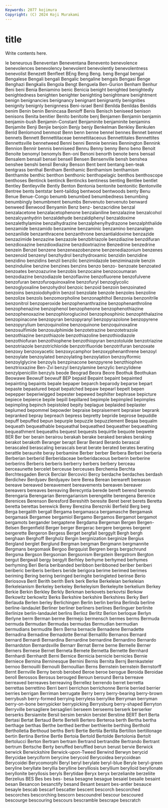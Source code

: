 ```yaml
---
Keywords: 2077 kojimura
Copyright: (C) 2024 Koji Murakami
---
```


# title

Write contents here.



le beneurous Beneventan
Beneventana Benevento benevolence benevolences benevolency benevolent benevolently benevolentness benevolist Benezett
Benfleet BEng Beng Beng. beng Bengal bengal Bengalese Bengali bengali
Bengalic bengaline bengals Bengasi Benge Benghazi Bengkalis Bengola Bengt Benguela
Ben-Gurion Benham Benhur Beni beni Benia Beniamino benic Benicia benight
benighted benightedly benightedness benighten benighter benighting benightmare benightment benign benignancies
benignancy benignant benignantly benignities benignity benignly benignness Beni-israel Benil Benilda
Benildas Benildis benim Benin benin Benincasa Benioff Benis Benisch beniseed
benison benisons Benita benitier Benito benitoite benj Benjamen Benjamin benjamin
benjamin-bush Benjamin-Constant Benjaminite benjaminite benjamins Benjamite Benji Benjie benjoin Benjy
benjy Benkelman Benkley Benkulen Benld Benlomond benmost Benn benn benne
bennel bennes Bennet bennet bennets Bennett Bennettitaceae bennettitaceous Bennettitales Bennettites
Bennettsville bennetweed Benni benni Bennie bennies Bennington Bennink Bennion Bennir
bennis benniseed Bennu Benny benny Beno beno Benoit Benoite benomyl
benomyls Ben-oni Benoni benorth benote bens bensail Bensalem bensall bensel
bensell Bensen Bensenville bensh benshea benshee benshi bensil Bensky Benson
Bent bent bentang ben-teak bentgrass benthal Bentham Benthamic Benthamism benthamism
Benthamite benthic benthon benthonic benthopelagic benthos benthoscope benthoses Bentinck bentinck
Bentincks bentiness benting Bentlee bentlet Bentley Bentleyville Bently Benton Bentonia
bentonite bentonitic Bentonville Bentree bents bentstar bent-taildog bentwood bentwoods benty
Benu Benue Benue-Congo benumb benumbed benumbedness benumbing benumbingly benumbment benumbs
Benvenuto benvenuto benward benweed Benwood Benyamin Benz benz- benzacridine benzal
benzalacetone benzalacetophenone benzalaniline benzalazine benzalcohol benzalcyanhydrin benzaldehyde benzaldiphenyl benzaldoxime benzalethylamine
benzalhydrazine benzalphenylhydrazone benzalphthalide benzamide benzamido benzamine benzaminic benzamino benzanalgen benzanilide
benzanthracene benzanthrone benzantialdoxime benzazide benzazimide benzazine benzazole benzbitriazole benzdiazine benzdifuran
benzdioxazine benzdioxdiazine benzdioxtriazine Benzedrine benzedrine benzein Benzel benzene benzeneazobenzene benzenediazonium
benzenes benzenoid benzenyl benzhydrol benzhydroxamic benzidin benzidine benzidino benzidins benzil
benzilic benzimidazole benziminazole benzin benzinduline benzine benzines benzins benzo benzo-
benzoate benzoated benzoates benzoazurine benzobis benzocaine benzocoumaran benzodiazine benzodiazole benzoflavine
benzofluorene benzofulvene benzofuran benzofuroquinoxaline benzofuryl benzoglycolic benzoglyoxaline benzohydrol benzoic benzoid
benzoin benzoinated benzoins benzoiodohydrin benzol benzolate benzole benzoles benzoline benzolize
benzols benzomorpholine benzonaphthol Benzonia benzonitrile benzonitrol benzoperoxide benzophenanthrazine benzophenanthroline benzophenazine
benzophenol benzophenone benzophenothiazine benzophenoxazine benzophloroglucinol benzophosphinic benzophthalazine benzopinacone benzopyran benzopyranyl
benzopyrazolone benzopyrene benzopyrylium benzoquinoline benzoquinone benzoquinoxaline benzosulfimide benzosulphimide benzotetrazine benzotetrazole
benzothiazine benzothiazole benzothiazoline benzothiodiazole benzothiofuran benzothiophene benzothiopyran benzotoluide benzotriazine benzotriazole
benzotrichloride benzotrifluoride benzotrifuran benzoxate benzoxy benzoxyacetic benzoxycamphor benzoxyphenanthrene benzoyl benzoylate
benzoylated benzoylating benzoylation benzoylformic benzoylglycine benzoyls benzpinacone benzpyrene benzthiophen benztrioxazine
Ben-Zvi benzyl benzylamine benzylic benzylidene benzylpenicillin benzyls beode Beograd Beora
Beore Beothuk Beothukan Beowawe Beowulf beowulf BEP bepaid Bepaint bepaint
bepainted bepainting bepaints bepale bepaper beparch beparody beparse bepart bepaste
bepastured bepat bepatched bepaw bepearl bepelt bepen bepepper beperiwigged bepester
bepewed bephilter bephrase bepicture bepiece bepierce bepile bepill bepillared bepimple
bepimpled bepimples bepimpling bepinch bepistoled bepity beplague beplaided beplaster beplumed
bepommel bepowder bepraise bepraisement bepraiser beprank bepranked bepray bepreach bepress
bepretty bepride beprose bepuddle bepuff bepuffed bepun bepurple bepuzzle bepuzzlement
Beqaa bequalm bequeath bequeathable bequeathal bequeathed bequeather bequeathing bequeathment bequeaths
bequest bequests bequirtle bequote beqwete BER Ber ber berain berairou
berakah berake beraked berakes beraking berakot berakoth Beranger berapt Berar
Berard Berardo berascal berascaled berascaling berascals berat berate berated berates
berating berattle beraunite beray berbamine Berber berber Berbera Berberi berberia
Berberian berberid Berberidaceae berberidaceous berberin berberine berberins Berberis berberis berberry
berbers berbery berceau berceaunette bercelet berceuse berceuses Berchemia Berchta Berchtesgaden
Berck Berclair Bercovici Bercy berdache berdaches berdash Berdichev Berdyaev Berdyayev
bere Berea Berean bereareft bereason bereave bereaved bereavement bereavements bereaven
bereaver bereavers bereaves bereaving Berecyntia berede bereft berend berendo Berengaria
Berengarian Berengarianism berengelite berengena Berenice Berenices Berenson Beresford Bereshith beresite
Beret beret berets Beretta beretta berettas berewick Berey Berezina Berezniki
Berfield Berg berg Berga bergalith bergall Bergama bergamasca bergamasche Bergamask
bergamask Bergamee bergamiol Bergamo Bergamos Bergamot bergamot bergamots bergander bergaptene
Bergdama Bergeman Bergen Bergen-Belsen Bergenfield Berger berger Bergerac bergere bergeres
bergeret bergerette Bergeron Bergess Berget bergfall berggylt Bergh bergh berghaan
Berghoff Bergholz Bergin berginization berginize Bergius Bergland berglet Berglund Bergman
bergman Bergmann bergmannite Bergmans bergomask Bergoo Bergquist Bergren bergs bergschrund
Bergsma Bergson Bergsonian Bergsonism Bergstein Bergstrom Bergton bergut Bergwall bergy
bergylt Berhley berhyme berhymed berhymes berhyming Beri Beria beribanded beribbon
beribboned beriber beriberi beriberic beriberis beribers beride berigora berime berimed
berimes beriming Bering bering beringed beringite beringleted berinse Berio Beriosova
Berit Berith berith Berk berk Berke Berkeleian berkeleian Berkeleianism Berkeley
berkeley Berkeleyism Berkeleyite berkelium Berkey Berkie Berkin Berkley Berkly Berkman
berkovets berkovtsi Berkow Berkowitz berkowitz Berks Berkshire berkshire Berkshires Berky
Berl Berlauda Berlen berley Berlichingen Berlin berlin berlina Berlinda berline
berline-landaulet Berliner berliner berliners berlines Berlinguer berlinite Berlinize berlin-landaulet berlins
Berlioz Berlitz Berlon berloque Berlyn Berlyne berm Berman berme Bermejo
bermensch bermes berms Bermuda bermuda Bermudan Bermudas bermudas Bermudian bermudian
bermudians bermudite Bern Berna bernacle Bernadene Bernadette Bernadina Bernadine Bernadotte
Bernal Bernalillo Bernanos Bernard bernard Bernardi Bernardina Bernardine bernardine Bernardino
Bernardo Bernardston Bernardsville Bernarr Bernat Berne berne Bernelle Berner Berners
Bernese Bernet Berneta Bernete Bernetta Bernette Bernhard Bernhardi Bernhardt Berni
Bernice Bernicia bernicle bernicles Bernie Berniece Bernina Berninesque Bernini Bernis
Bernita Bernj Bernkasteler bernoo Bernouilli Bernoulli Bernoullian Berns Bernstein bernstein
Bernstorff Bernt Bernville Berny berob berobed Beroe beroe berogue Beroida
Beroidae beroll Berossos Berosus berouged Beroun beround Berra berreave berreaved
berreaves berreaving Berrellez berrendo berret berretta berrettas berrettino Berri berri
berrichon berrichonne Berrie berried berrier berries berrigan Berriman berrugate Berry
berry berry-bearing berry-brown berrybush berry-formed berrying berryless berrylike Berryman berryman
berry-on-bone berrypicker berrypicking Berrysburg berry-shaped Berryton Berryville bersagliere bersaglieri berseem
berseems berserk berserker berserks Bersiamite Bersil bersim berskin berstel Berstine
BERT Bert Berta Bertasi Bertat Bertaud Berte Bertelli Bertero Berteroa
berth Bertha bertha berthage berthas Berthe berthed berther berthierite berthing
Berthold Bertholletia Berthoud berths Berti Bertie Bertila Bertilla Bertillon bertillonage
bertin Bertina Bertine Bertle Bertoia Bertold Bertolde Bertolonia Bertolt Bertolucci
Berton Bertram bertram Bertrand bertrandite Bertrando Bertrant bertrum Bertsche Berty
beruffed beruffled berun berust bervie Berwick berwick Berwickshire Berwick-upon-Tweed Berwind
Berwyn berycid Berycidae beryciform berycine berycoid Berycoidea berycoidean Berycoidei Berycomorphi
Beryl beryl berylate beryl-blue Beryle beryl-green beryline beryllate beryllia berylline
berylliosis beryllium berylloid beryllonate beryllonite beryllosis beryls Berytidae Beryx beryx
berzelianite berzeliite Berzelius BES Bes bes bes- besa besagne besague
besaiel besaile besaint besan Besancon besanctify besand Besant besant bes-antler
besauce besayle bescab bescarf bescatter bescent bescorch bescorched bescorches bescorching
bescorn bescoundrel bescour bescoured bescourge bescouring bescours bescramble bescrape bescratch
